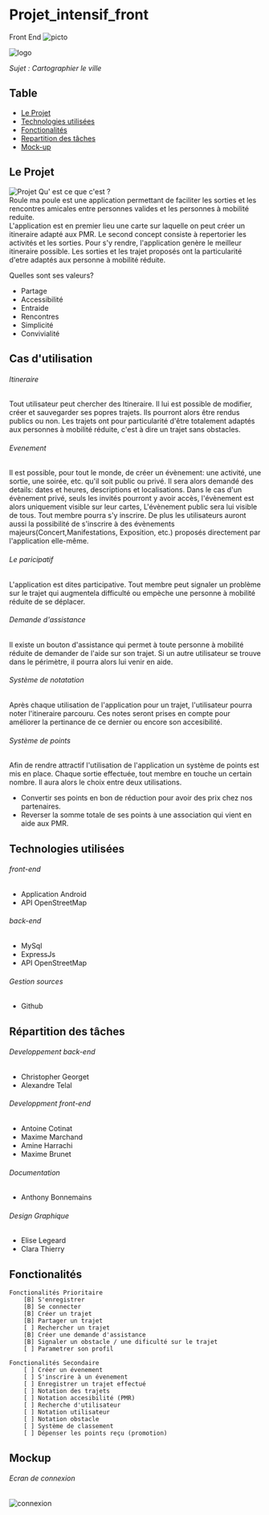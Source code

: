 # Projet_intensif_front
Front End
![picto](ressources/Picto.png)

![logo](ressources/logo.png)

*Sujet : Cartographier le ville*

## Table

- [Le Projet](#projet)
- [Technologies utilisées](#technologies-utilisees)
- [Fonctionalités](#fonctionalites)
- [Repartition des tâches](#repartition-des-taches)
- [Mock-up](#mockup)

## Le Projet

![Projet](ressources/Flyer.jpg)
Qu' est ce que c'est ?   
 Roule ma poule est une application permettant de faciliter les sorties et les rencontres amicales entre personnes valides et les personnes à mobilité reduite.  
 L'application est en premier lieu une carte sur laquelle on peut créer un itineraire adapté aux PMR. Le second concept consiste à repertorier les activités et les sorties. Pour s'y rendre, l'application genère le meilleur itineraire possible. Les sorties et les trajet proposés ont la particularité d'etre adaptés aux personne à mobilité réduite.

Quelles sont ses valeurs?   
- Partage   
- Accessibilité
- Entraide
- Rencontres
- Simplicité
- Convivialité

## Cas d'utilisation
###### Itineraire
Tout utilisateur peut chercher des Itineraire. Il lui est possible de modifier, créer et sauvegarder ses popres trajets. Ils pourront alors être rendus publics ou non. Les trajets ont pour particularité d'être totalement adaptés aux personnes à mobilité réduite, c'est à dire un trajet sans obstacles.
###### Evenement
Il est possible, pour tout le monde, de créer un évènement: une activité, une sortie, une soirée, etc. qu'il soit public ou privé. Il sera alors demandé des details: dates et heures, descriptions et localisations. Dans le cas d'un évènement privé, seuls les invités pourront y avoir accès, l'évènement est alors uniquement visible sur leur cartes, L'évènement public sera lui visible de tous. Tout membre pourra s'y inscrire. De plus les utilisateurs auront aussi la possibilité de s'inscrire à des évènements majeurs(Concert,Manifestations, Exposition, etc.) proposés directement par l'application elle-même.
###### Le paricipatif
L'application est dites participative. Tout membre peut signaler un problème sur le trajet qui augmentela difficulté ou empèche une personne à mobilité réduite de se déplacer.
###### Demande d'assistance
Il existe un bouton d'assistance qui permet à toute personne à mobilité réduite de demander de l'aide sur son trajet. Si un autre utilisateur se trouve dans le périmètre, il pourra alors lui venir en aide.
###### Système de notatation
Après chaque utilisation de l'application pour un trajet, l'utilisateur pourra noter l'itineraire parcouru. Ces notes seront prises en compte pour améliorer la pertinance de ce dernier ou encore son accesibilité.
###### Système de points
Afin de rendre attractif l'utilisation de l'application un système de points est mis en place. Chaque sortie effectuée, tout membre en touche un certain nombre. Il aura alors le choix entre deux utilisations.
- Convertir ses points en bon de réduction pour avoir des prix chez nos partenaires.
- Reverser la somme totale de ses points à une association qui vient en aide aux PMR.

## Technologies utilisées
###### front-end
  - Application Android
  - API OpenStreetMap

###### back-end
  - MySql
  - ExpressJs
  - API OpenStreetMap

###### Gestion sources
  - Github

## Répartition des tâches

###### Developpement back-end
- Christopher Georget
- Alexandre Telal

###### Developpment front-end
- Antoine Cotinat
- Maxime Marchand
- Amine Harrachi
- Maxime Brunet

###### Documentation
- Anthony Bonnemains

###### Design Graphique
- Elise Legeard
- Clara Thierry

## Fonctionalités
```
Fonctionalités Prioritaire
    [B] S'enregistrer
    [B] Se connecter
    [B] Créer un trajet
    [B] Partager un trajet
    [ ] Rechercher un trajet
    [B] Créer une demande d'assistance
    [B] Signaler un obstacle / une dificulté sur le trajet
    [ ] Parametrer son profil

Fonctionalités Secondaire
    [ ] Créer un évenement
    [ ] S'inscrire à un évenement
    [ ] Enregistrer un trajet effectué
    [ ] Notation des trajets
    [ ] Notation accesibilité (PMR)
    [ ] Recherche d'utilisateur
    [ ] Notation utilisateur
    [ ] Notation obstacle
    [ ] Système de classement
    [ ] Dépenser les points reçu (promotion)
```

## Mockup
###### Ecran de connexion  
![connexion](ressources/ecran_connexion.png)
